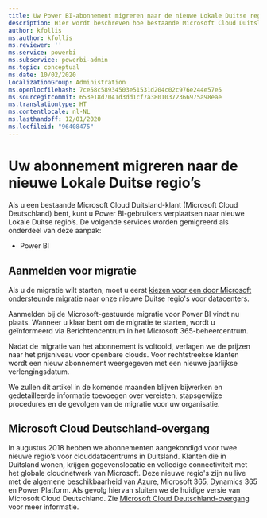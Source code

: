```yaml
---
title: Uw Power BI-abonnement migreren naar de nieuwe Lokale Duitse regio's
description: Hier wordt beschreven hoe bestaande Microsoft Cloud Duitsland-klanten (Microsoft Cloud Deutschland) hun Power BI-gebruikers kunnen migreren naar nieuwe Lokale Duitse regio’s.
author: kfollis
ms.author: kfollis
ms.reviewer: ''
ms.service: powerbi
ms.subservice: powerbi-admin
ms.topic: conceptual
ms.date: 10/02/2020
LocalizationGroup: Administration
ms.openlocfilehash: 7ce58c58934503e51531d204c02c976e244e57e5
ms.sourcegitcommit: 653e18d7041d3dd1cf7a38010372366975a98eae
ms.translationtype: HT
ms.contentlocale: nl-NL
ms.lasthandoff: 12/01/2020
ms.locfileid: "96408475"
---
```

# <a name="migrate-your-subscription-to-the-new-local-german-regions"></a>Uw abonnement migreren naar de nieuwe Lokale Duitse regio’s

Als u een bestaande Microsoft Cloud Duitsland-klant (Microsoft Cloud Deutschland) bent, kunt u Power BI-gebruikers verplaatsen naar nieuwe Lokale Duitse regio’s. De volgende services worden gemigreerd als onderdeel van deze aanpak:

* Power BI

## <a name="opt-in-to-migration"></a>Aanmelden voor migratie

Als u de migratie wilt starten, moet u eerst [kiezen voor een door Microsoft ondersteunde migratie](/microsoft-365/enterprise/ms-cloud-germany-migration-opt-in) naar onze nieuwe Duitse regio's voor datacenters.

Aanmelden bij de Microsoft-gestuurde migratie voor Power BI vindt nu plaats. Wanneer u klaar bent om de migratie te starten, wordt u geïnformeerd via Berichtencentrum in het Microsoft 365-beheercentrum.

Nadat de migratie van het abonnement is voltooid, verlagen we de prijzen naar het prijsniveau voor openbare clouds. Voor rechtstreekse klanten wordt een nieuw abonnement weergegeven met een nieuwe jaarlijkse verlengingsdatum.

We zullen dit artikel in de komende maanden blijven bijwerken en gedetailleerde informatie toevoegen over vereisten, stapsgewijze procedures en de gevolgen van de migratie voor uw organisatie.

## <a name="microsoft-cloud-deutschland-transition"></a>Microsoft Cloud Deutschland-overgang

In augustus 2018 hebben we abonnementen aangekondigd voor twee nieuwe regio’s voor clouddatacentrums in Duitsland. Klanten die in Duitsland wonen, krijgen gegevenslocatie en volledige connectiviteit met het globale cloudnetwerk van Microsoft. Deze nieuwe regio's zijn nu live met de algemene beschikbaarheid van Azure, Microsoft 365, Dynamics 365 en Power Platform. Als gevolg hiervan sluiten we de huidige versie van Microsoft Cloud Deutschland. Zie [Microsoft Cloud Deutschland-overgang](https://www.microsoft.com/cloud-platform/germany-cloud-regions) voor meer informatie.
